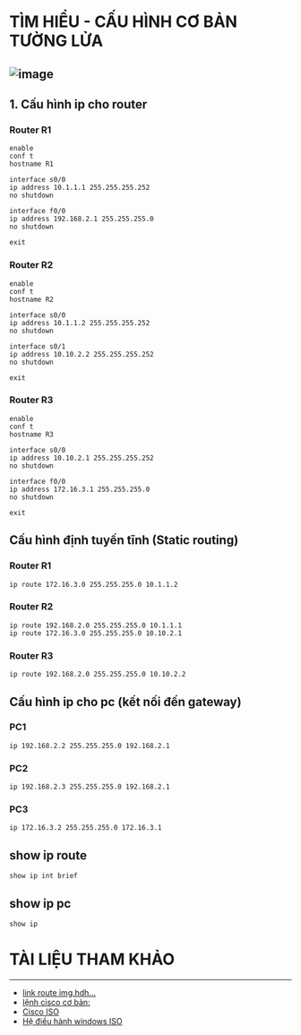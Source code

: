# TÌM HIỂU - CẤU HÌNH CƠ BẢN TƯỜNG LỬA
![image](https://github.com/user-attachments/assets/2a114cab-4b04-499f-b1cf-747b9427b2df)
---
## 1. Cấu hình ip cho router
### Router R1
```
enable
conf t
hostname R1

interface s0/0
ip address 10.1.1.1 255.255.255.252
no shutdown

interface f0/0
ip address 192.168.2.1 255.255.255.0
no shutdown

exit
```
### Router R2
```
enable
conf t
hostname R2

interface s0/0
ip address 10.1.1.2 255.255.255.252
no shutdown

interface s0/1
ip address 10.10.2.2 255.255.255.252
no shutdown

exit
```
### Router R3
```
enable
conf t
hostname R3

interface s0/0
ip address 10.10.2.1 255.255.255.252
no shutdown

interface f0/0
ip address 172.16.3.1 255.255.255.0
no shutdown

exit

```
## Cấu hình định tuyến tĩnh (Static routing)
### Router R1
```
ip route 172.16.3.0 255.255.255.0 10.1.1.2
```
### Router R2
```
ip route 192.168.2.0 255.255.255.0 10.1.1.1
ip route 172.16.3.0 255.255.255.0 10.10.2.1
```
### Router R3
```
ip route 192.168.2.0 255.255.255.0 10.10.2.2
```
## Cấu hình ip cho pc (kết nối đến gateway)
### PC1
```
ip 192.168.2.2 255.255.255.0 192.168.2.1
```
### PC2
```
ip 192.168.2.3 255.255.255.0 192.168.2.1
```
### PC3
```
ip 172.16.3.2 255.255.255.0 172.16.3.1
```
## show ip route
```
show ip int brief
```
## show ip pc
```
show ip
```
# TÀI LIỆU THAM KHẢO
---
- [link route img,hdh...](https://github.com/hegdepavankumar/Cisco-Images-for-GNS3-and-EVE-NG)
- [lệnh cisco cơ bản:](https://quantrimang.com/cong-nghe/tong-hop-lenh-ccna-cisco-162612)
- [Cisco ISO](https://drive.google.com/drive/folders/1AUD4zwBhoVQW0SOOQr_mM-HNnfDVbdPl)
- [Hệ điều hành windows ISO](https://docs.google.com/spreadsheets/d/1o5dmOw8jBCVGxFmlMOsKgoIKULMY7tk-TCSz67IJMc4/pubhtml?fbclid=IwAR2na-Puvgad5JfJz60OWF8xFd9loYG5UcC5Of4BlFnAGRXsk4vwA_B2f5w#)
